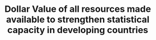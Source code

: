 ---
title: >-
  Dollar  Value  of  all  resources  made  available  to  strengthen  statistical  capacity  in  developing  countries
permalink: /17-19-1/
sdg_goal: 17
layout: indicator
indicator: 17.19.1
indicator_variable: null
graph: null
graph_type_description: null
graph_status_notes: Assigned
variable_description: null
variable_notes: null
un_designated_tier: '1'
un_custodial_agency: 'PARIS21  (Partnering  Agencies:  UNSD,  Regionall  Commissions,  World  Bank)'
target_id: '17.19'
has_metadata: false
goal_meta_link: 'http://unstats.un.org/sdgs/files/metadata-compilation/Metadata-Goal-17.pdf'
goal_meta_link_page: 33
indicator_name: >-
  Dollar  value  of  all  resources  made  available  to  strengthen  statistical  capacity  in  developing  countries
target: >-
  By  2030,  build  on  existing  initiatives  to  develop  measurements  of  progress  on  sustainable  development  that  complement  gross  domestic  product,  and  support  statistical  capacity-building  in  developing  countries.
source_title: null
source_notes: null
published: true  

---